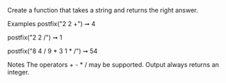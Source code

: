 Create a function that takes a string and returns the right answer.

Examples
postfix("2 2 +") ➞ 4

postfix("2 2 /") ➞ 1

postfix("8 4 / 9 * 3 1 * /") ➞ 54

Notes
The operators + - * / may be supported.
Output always returns an integer.